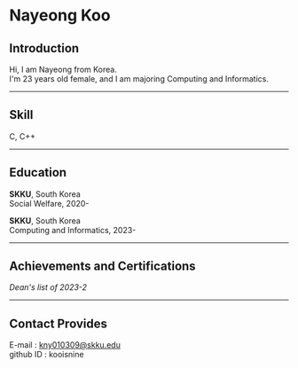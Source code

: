 # Nayeong Koo


## Introduction
Hi, I am Nayeong from Korea. \
I'm 23 years old female, and I am majoring Computing and Informatics. 

---

## Skill
C, C++

---

## Education
**SKKU**, South Korea\
Social Welfare, 2020-

**SKKU**, South Korea\
Computing and Informatics, 2023-

---

## Achievements and Certifications
_Dean's list of 2023-2_

---

## Contact Provides
E-mail : kny010309@skku.edu\
github ID : kooisnine
